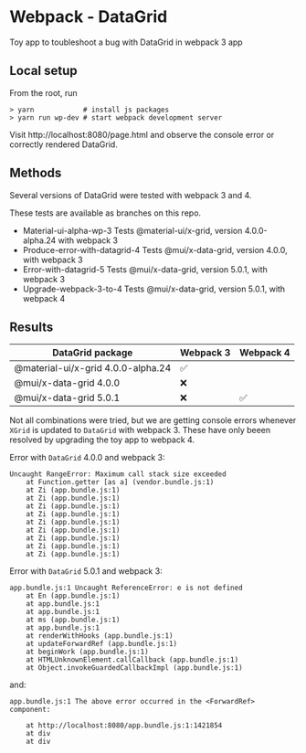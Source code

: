 # Webpack - DataGrid

Toy app to toubleshoot a bug with DataGrid in webpack 3 app

## Local setup

From the root, run
```
> yarn            # install js packages
> yarn run wp-dev # start webpack development server
```
Visit http://localhost:8080/page.html and observe the console error or correctly rendered DataGrid.

## Methods

Several versions of DataGrid were tested with webpack 3 and 4.

These tests are available as branches on this repo.

- Material-ui-alpha-wp-3
Tests @material-ui/x-grid, version 4.0.0-alpha.24 with webpack 3
- Produce-error-with-datagrid-4
Tests @mui/x-data-grid, version 4.0.0, with webpack 3
- Error-with-datagrid-5
Tests @mui/x-data-grid, version 5.0.1, with webpack 3
- Upgrade-webpack-3-to-4
Tests @mui/x-data-grid, version 5.0.1, with webpack 4

## Results

| DataGrid package                   | Webpack 3          | Webpack 4          |
| ---------------------------------- |------------------- | ------------------ |
| @material-ui/x-grid 4.0.0-alpha.24 | :white_check_mark: |                    |
| @mui/x-data-grid 4.0.0             |     :x:            |                    |
| @mui/x-data-grid 5.0.1             |     :x:            | :white_check_mark: |

Not all combinations were tried, but we are getting console errors whenever `XGrid` is updated to `DataGrid` with webpack 3.  These have only beeen resolved by upgrading the toy app to webpack 4.

Error with `DataGrid` 4.0.0 and webpack 3:

```
Uncaught RangeError: Maximum call stack size exceeded
    at Function.getter [as a] (vendor.bundle.js:1)
    at Zi (app.bundle.js:1)
    at Zi (app.bundle.js:1)
    at Zi (app.bundle.js:1)
    at Zi (app.bundle.js:1)
    at Zi (app.bundle.js:1)
    at Zi (app.bundle.js:1)
    at Zi (app.bundle.js:1)
    at Zi (app.bundle.js:1)
    at Zi (app.bundle.js:1)
```

Error with `DataGrid` 5.0.1 and webpack 3:

```
app.bundle.js:1 Uncaught ReferenceError: e is not defined
    at En (app.bundle.js:1)
    at app.bundle.js:1
    at app.bundle.js:1
    at ms (app.bundle.js:1)
    at app.bundle.js:1
    at renderWithHooks (app.bundle.js:1)
    at updateForwardRef (app.bundle.js:1)
    at beginWork (app.bundle.js:1)
    at HTMLUnknownElement.callCallback (app.bundle.js:1)
    at Object.invokeGuardedCallbackImpl (app.bundle.js:1)
```
and:
```
app.bundle.js:1 The above error occurred in the <ForwardRef> component:

    at http://localhost:8080/app.bundle.js:1:1421854
    at div
    at div
```

